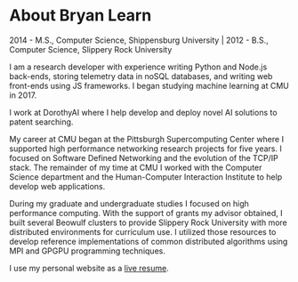 # About Bryan Learn

2014 - M.S., Computer Science, Shippensburg University | 2012 - B.S., Computer Science, Slippery Rock University

I am a research developer with experience writing Python and Node.js back-ends, storing telemetry data in noSQL databases, and writing web front-ends using JS frameworks. I began studying machine learning at CMU in 2017.

I work at DorothyAI where I help develop and deploy novel AI solutions to patent searching.

My career at CMU began at the Pittsburgh Supercomputing Center where I supported high performance networking research projects for five years. I focused on Software Defined Networking and the evolution of the TCP/IP stack. The remainder of my time at CMU I worked with the Computer Science department and the Human-Computer Interaction Institute to help develop web applications.

During my graduate and undergraduate studies I focused on high performance computing. With the support of grants my advisor obtained, I built several Beowulf clusters to provide Slippery Rock University with more distributed environments for curriculum use. I utilized those resources to develop reference implementations of common distributed algorithms using MPI and GPGPU programming techniques.

I use my personal website as a [live resume](https://www.bryanlearn.com/).
